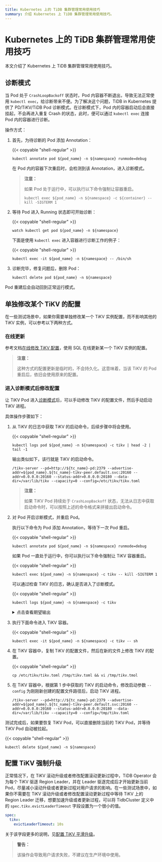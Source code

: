 ```yaml
---
title: Kubernetes 上的 TiDB 集群管理常用使用技巧
summary: 介绍 Kubernetes 上 TiDB 集群管理常用使用技巧。
---
```


# Kubernetes 上的 TiDB 集群管理常用使用技巧

本文介绍了 Kubernetes 上 TiDB 集群管理常用使用技巧。

## 诊断模式

当 Pod 处于 `CrashLoopBackoff` 状态时，Pod 内容器不断退出，导致无法正常使用 `kubectl exec`，给诊断带来不便。为了解决这个问题，TiDB in Kubernetes 提供了 PD/TiKV/TiDB Pod 诊断模式。在诊断模式下，Pod 内的容器启动后会直接挂起，不会再进入重复 Crash 的状态，此时，便可以通过 `kubectl exec` 连接 Pod 内的容器进行诊断。

操作方式：

1. 首先，为待诊断的 Pod 添加 Annotation：

    {{< copyable "shell-regular" >}}

    ```shell
    kubectl annotate pod ${pod_name} -n ${namespace} runmode=debug
    ```

    在 Pod 内的容器下次重启时，会检测到该 Annotation，进入诊断模式。

    > **注意：**
    >
    > 如果 Pod 处于运行中，可以执行以下命令强制让容器重启。
    >
    > ```shell
    > kubectl exec ${pod_name} -n ${namespace} -c ${container} -- kill -SIGTERM 1
    > ```

2. 等待 Pod 进入 Running 状态即可开始诊断：

    {{< copyable "shell-regular" >}}

    ```shell
    watch kubectl get pod ${pod_name} -n ${namespace}
    ```

    下面是使用 `kubectl exec` 进入容器进行诊断工作的例子：

    {{< copyable "shell-regular" >}}

    ```shell
    kubectl exec -it ${pod_name} -n ${namespace} -- /bin/sh
    ```

3. 诊断完毕，修复问题后，删除 Pod：

    ```shell
    kubectl delete pod ${pod_name} -n ${namespace}
    ```

Pod 重建后会自动回到正常运行模式。

## 单独修改某个 TiKV 的配置

在一些测试场景中，如果你需要单独修改某一个 TiKV 实例配置，而不影响其他的 TiKV 实例，可以参考以下两种方式。

### 在线更新

参考文档[在线修改 TiKV 配置](https://docs.pingcap.com/zh/tidb/stable/dynamic-config#在线修改-tikv-配置)，使用 SQL 在线更新某一个 TiKV 实例的配置。

> **注意：**
>
> 这种方式的配置更新是临时的，不会持久化。这意味着，当该 TiKV 的 Pod 重启后，依旧会使用原来的配置。

### 进入诊断模式后修改配置

让 TiKV Pod 进入[诊断模式](#诊断模式)后，可以手动修改 TiKV 的配置文件，然后手动启动 TiKV 进程。

具体操作步骤如下：

1. 从 TiKV 的日志中获取 TiKV 的启动命令，后续步骤中将会使用。

    {{< copyable "shell-regular" >}}

    ```shell
    kubectl logs pod ${pod_name} -n ${namespace} -c tikv | head -2 | tail -1
    ```

    输出类似如下，该行就是 TiKV 的启动命令。

    ```shell
    /tikv-server --pd=http://${tc_name}-pd:2379 --advertise-addr=${pod_name}.${tc_name}-tikv-peer.default.svc:20160 --addr=0.0.0.0:20160 --status-addr=0.0.0.0:20180 --data-dir=/var/lib/tikv --capacity=0 --config=/etc/tikv/tikv.toml
    ```

    > **注意：**
    >
    > 如果 TiKV Pod 持续处于 `CrashLoopBackoff` 状态，无法从日志中获取启动命令时，可以按照上述的命令格式来拼接出启动命令。

2. 对 Pod 开启诊断模式，并重启 Pod。
   
    执行以下命令为 Pod 添加 Annotation，等待下一次 Pod 重启。

    {{< copyable "shell-regular" >}}

    ```shell
    kubectl annotate pod ${pod_name} -n ${namespace} runmode=debug
    ```

    如果 Pod 一直处于运行中，你可以执行以下命令强制让 TiKV 容器重启。

    {{< copyable "shell-regular" >}}
  
    ```shell
    kubectl exec ${pod_name} -n ${namespace} -c tikv -- kill -SIGTERM 1
    ```

    可以通过检查 TiKV 的日志，确认是否进入了诊断模式。

    {{< copyable "shell-regular" >}}

    ```shell
    kubectl logs ${pod_name} -n ${namespace} -c tikv
    ```

    <details>
    <summary>点击查看期望输出</summary>
    <pre><code>entering debug mode.</code></pre>
    </details>

3. 执行下面命令进入 TiKV 容器。
   
    {{< copyable "shell-regular" >}}

    ```shell
    kubectl exec -it ${pod_name} -n ${namespace} -c tikv -- sh
    ```

4. 在 TiKV 容器中，复制 TiKV 的配置文件，然后在新的文件上修改 TiKV 的配置。
   
    {{< copyable "shell-regular" >}}

    ```shell
    cp /etc/tikv/tikv.toml /tmp/tikv.toml && vi /tmp/tikv.tmol
    ```

5. 在 TiKV 容器中，根据第 1 步中获取的 TiKV 的启动命令，修改启动参数 `--config` 为刚刚新创建的配置文件路径后，启动 TiKV 进程。
   
    ```shell
    /tikv-server --pd=http://${tc_name}-pd:2379 --advertise-addr=${pod_name}.${tc_name}-tikv-peer.default.svc:20160 --addr=0.0.0.0:20160 --status-addr=0.0.0.0:20180 --data-dir=/var/lib/tikv --capacity=0 --config=/tmp/tikv.toml
    ```

测试完成后，如果要恢复 TiKV Pod，可以直接删除当前的 TiKV Pod，并等待 TiKV Pod 自动被拉起。

{{< copyable "shell-regular" >}}

```shell
kubectl delete ${pod_name} -n ${namespace}
```

## 配置 TiKV 强制升级

正常情况下，在 TiKV 滚动升级或者修改配置滚动更新过程中，TiDB Operator 会为每个 TiKV 驱逐 Region Leader，并在 Leader 驱逐完成后才开始更新当前 Pod，尽量减小滚动升级或者更新过程对用户请求的影响。在一些测试场景中，如果你不需要在 TiKV 滚动升级或者修改配置滚动更新过程中等待 TiKV 上的 Region Leader 迁移，想要加速升级或者更新过程，可以将 TidbCluster 定义中的 `spec.tikv.evictLeaderTimeout` 字段设置为一个很小的值。

```yaml
spec:
  tikv:
    evictLeaderTimeout: 10s
```

关于该字段更多的说明，见[配置 TiKV 平滑升级](configure-a-tidb-cluster.md#配置-tikv-平滑升级)。

> **警告：**
>
> 该操作会导致用户请求失败，不建议在生产环境中使用。
